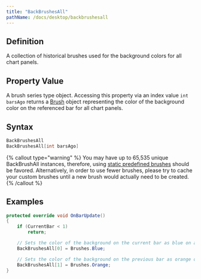 ```yaml
---
title: "BackBrushesAll"
pathName: /docs/desktop/backbrushesall
---
```


## Definition

A collection of historical brushes used for the background colors for all chart panels.

## Property Value

A brush series type object. Accessing this property via an index value `int barsAgo` returns a [Brush](https://msdn.microsoft.com/en-us/library/system.windows.media.brush(v=vs.110).aspx) object representing the color of the background color on the referenced bar for all chart panels.

## Syntax

```csharp
BackBrushesAll
BackBrushesAll[int barsAgo]
```

{% callout type="warning" %}
You may have up to 65,535 unique BackBrushAll instances, therefore, using [static predefined brushes](/docs/desktop/working_with_brushes) should be favored. Alternatively, in order to use fewer brushes, please try to cache your custom brushes until a new brush would actually need to be created.
{% /callout %}

## Examples

```csharp
protected override void OnBarUpdate()
{
    if (CurrentBar < 1)
        return;

    // Sets the color of the background on the current bar as blue on all chart panels.
    BackBrushesAll[0] = Brushes.Blue;

    // Sets the color of the background on the previous bar as orange on all chart panels.
    BackBrushesAll[1] = Brushes.Orange;
}
```
